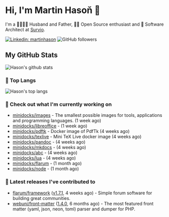 # Hi, I'm Martin Hasoň 👋

I'm a 👨‍👩‍👧‍👦 Husband and Father, 🧑‍💻 Open Source enthusiast and 📐 Software Architect at [Survio](https://www.survio.com).

[![Linkedin: martinhason](https://img.shields.io/badge/-Martin%20Hasoň-blue?style=flat-square&logo=Linkedin&logoColor=white&link=https://www.linkedin.com/in/martinhason/)](https://www.linkedin.com/in/martinhason/)
![GitHub followers](https://img.shields.io/github/followers/hason?label=Follow&style=social)


## My GitHub Stats
![Hason's github stats](https://github-readme-stats.vercel.app/api?username=hason&show_icons=true&include_all_commits=true&theme=dracula&hide_border=true&hide_title=true)

### 💾 Top Langs
![Hason's top langs](https://github-readme-stats.vercel.app/api/top-langs/?username=hason&layout=compact&theme=dracula&hide_border=true&hide_title=true)

### 👷 Check out what I'm currently working on

- [minidocks/images](https://github.com/minidocks/images) - The smallest possible images for tools, applications and programming languages. (1 week ago)
- [minidocks/libreoffice](https://github.com/minidocks/libreoffice) -  (1 week ago)
- [minidocks/pdftk](https://github.com/minidocks/pdftk) - Docker image of PdfTk (4 weeks ago)
- [minidocks/texlive](https://github.com/minidocks/texlive) - Mini TeX Live docker image (4 weeks ago)
- [minidocks/pandoc](https://github.com/minidocks/pandoc) -  (4 weeks ago)
- [minidocks/mkdocs](https://github.com/minidocks/mkdocs) -  (4 weeks ago)
- [minidocks/abc](https://github.com/minidocks/abc) -  (4 weeks ago)
- [minidocks/lua](https://github.com/minidocks/lua) -  (4 weeks ago)
- [minidocks/flarum](https://github.com/minidocks/flarum) -  (1 month ago)
- [minidocks/node](https://github.com/minidocks/node) -  (1 month ago)

### 🔭 Latest releases I've contributed to

- [flarum/framework](https://github.com/flarum/framework) ([v1.7.1](https://github.com/flarum/framework/releases/tag/v1.7.1), 4 weeks ago) - Simple forum software for building great communities.
- [webuni/front-matter](https://github.com/webuni/front-matter) ([1.4.0](https://github.com/webuni/front-matter/releases/tag/1.4.0), 6 months ago) - The most featured front matter (yaml, json, neon, toml) parser and dumper for PHP.
